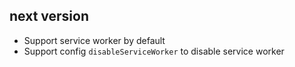 
## next version

* Support service worker by default
* Support config `disableServiceWorker` to disable service worker
